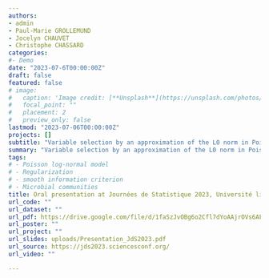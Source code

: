 ```yaml
---
authors:
- admin
- Paul-Marie GROLLEMUND
- Jocelyn CHAUVET
- Christophe CHASSARD
categories:
#- Demo
date: "2023-07-6T00:00:00Z"
draft: false
featured: false
# image:
#   caption: 'Image credit: [**Unsplash**](https://unsplash.com/photos/CpkOjOcXdUY)'
#   focal_point: ""
#   placement: 2
#   preview_only: false
lastmod: "2023-07-06T00:00:00Z"
projects: []
subtitle: "Variable selection by an approximation of the L0 norm in Poisson log-normal (PLN) model"
summary: "Variable selection by an approximation of the L0 norm in Poisson log-normal (PLN) model"
tags:
# - Poisson log-normal model
# - Regularization
# - smooth information criterion
# - Microbial communities
title: Oral presentation at Journées de Statistique 2023, Université libre de Bruxelles (ULB).
url_code: ""
url_dataset: ""
url_pdf: https://drive.google.com/file/d/1faSzJvOBg6o2Cfl7dYoAAjrOVs6AFibG/view
url_poster: ""
url_project: ""
url_slides: uploads/Presentation_JdS2023.pdf
url_source: https://jds2023.sciencesconf.org/
url_video: ""

---
```



